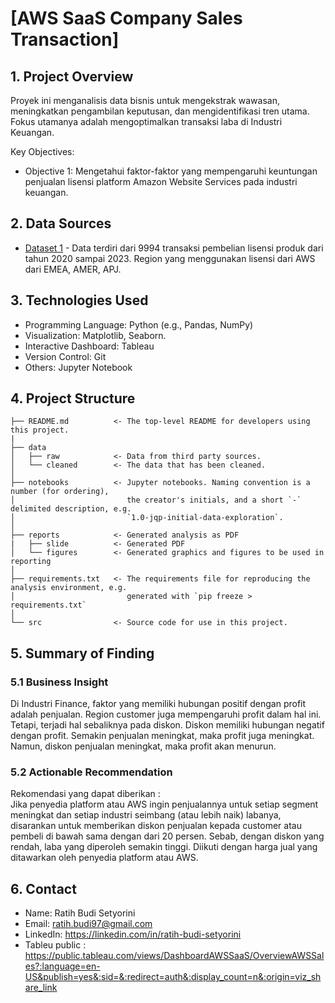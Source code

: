 <h1> [AWS SaaS Company Sales Transaction] </h1>

## 1. Project Overview
Proyek ini menganalisis data bisnis untuk mengekstrak wawasan, meningkatkan pengambilan keputusan, dan mengidentifikasi tren utama. Fokus utamanya adalah mengoptimalkan transaksi laba di Industri Keuangan. 

Key Objectives:
- Objective 1: Mengetahui faktor-faktor yang mempengaruhi keuntungan penjualan lisensi platform Amazon Website Services pada industri keuangan.


## 2. Data Sources
- [Dataset 1](https://ee-assets-prod-us-east-1.s3.amazonaws.com/modules/337d5d05acc64a6fa37bcba6b921071c/v1/SaaS-Sales.csv) - Data terdiri dari 9994 transaksi pembelian lisensi produk dari tahun 2020 sampai 2023. Region yang menggunakan lisensi dari AWS dari EMEA, AMER, APJ.

## 3. Technologies Used
- Programming Language: Python (e.g., Pandas, NumPy)
- Visualization: Matplotlib, Seaborn.
- Interactive Dashboard: Tableau
- Version Control: Git
- Others: Jupyter Notebook

## 4. Project Structure

```
├── README.md          <- The top-level README for developers using this project.
|
├── data
│   ├── raw            <- Data from third party sources.
│   └── cleaned        <- The data that has been cleaned.
│
├── notebooks          <- Jupyter notebooks. Naming convention is a number (for ordering),
│                         the creator's initials, and a short `-` delimited description, e.g.
│                         `1.0-jqp-initial-data-exploration`.
│
├── reports            <- Generated analysis as PDF
|   ├── slide          <- Generated PDF
│   └── figures        <- Generated graphics and figures to be used in reporting
│
├── requirements.txt   <- The requirements file for reproducing the analysis environment, e.g.
│                         generated with `pip freeze > requirements.txt`
│
└── src                <- Source code for use in this project.

```

## 5. Summary of Finding
### 5.1 Business Insight
Di Industri Finance, faktor yang memiliki hubungan positif dengan profit adalah penjualan. Region customer juga mempengaruhi profit dalam hal ini. Tetapi, terjadi hal sebaliknya pada diskon. Diskon memiliki hubungan negatif dengan profit. Semakin penjualan meningkat, maka profit juga meningkat. Namun, diskon penjualan meningkat, maka profit akan menurun. 
### 5.2 Actionable Recommendation
Rekomendasi yang dapat diberikan : <br> 
Jika penyedia platform atau AWS ingin penjualannya untuk setiap segment meningkat dan setiap industri seimbang (atau lebih naik) labanya, disarankan untuk memberikan diskon penjualan kepada customer atau pembeli di bawah sama dengan dari 20 persen. Sebab, dengan diskon yang rendah, laba yang diperoleh semakin tinggi. Diikuti dengan harga jual yang ditawarkan oleh penyedia platform atau AWS. 

## 6. Contact
- Name: Ratih Budi Setyorini
- Email: ratih.budi97@gmail.com
- LinkedIn: https://linkedin.com/in/ratih-budi-setyorini
- Tableu public : https://public.tableau.com/views/DashboardAWSSaaS/OverviewAWSSales?:language=en-US&publish=yes&:sid=&:redirect=auth&:display_count=n&:origin=viz_share_link
